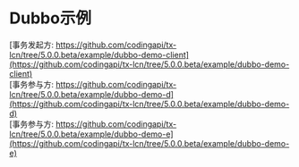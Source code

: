 # Dubbo示例

[事务发起方: https://github.com/codingapi/tx-lcn/tree/5.0.0.beta/example/dubbo-demo-client](https://github.com/codingapi/tx-lcn/tree/5.0.0.beta/example/dubbo-demo-client)  
[事务参与方: https://github.com/codingapi/tx-lcn/tree/5.0.0.beta/example/dubbo-demo-d](https://github.com/codingapi/tx-lcn/tree/5.0.0.beta/example/dubbo-demo-d)  
[事务参与方: https://github.com/codingapi/tx-lcn/tree/5.0.0.beta/example/dubbo-demo-e](https://github.com/codingapi/tx-lcn/tree/5.0.0.beta/example/dubbo-demo-e)  
